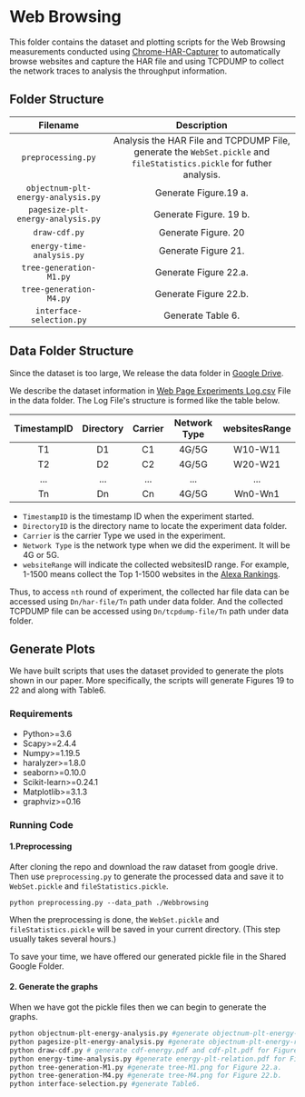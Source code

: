 # Web Browsing 

This folder contains the dataset and plotting scripts for the Web Browsing measurements conducted using [Chrome-HAR-Capturer](https://github.com/cyrus-and/chrome-har-capturer) to automatically browse websites and capture the HAR file and using TCPDUMP to collect the network traces to analysis the throughput information.

## Folder Structure

|              Filename              |                         Description                          |
| :--------------------------------: | :----------------------------------------------------------: |
|         `preprocessing.py`         | Analysis the HAR File and TCPDUMP File, generate the `WebSet.pickle` and `fileStatistics.pickle` for futher analysis. |
| `objectnum-plt-energy-analysis.py` |                    Generate Figure.19 a.                     |
| `pagesize-plt-energy-analysis.py`  |                    Generate Figure. 19 b.                    |
|           `draw-cdf.py`            |                     Generate Figure. 20                      |
|     `energy-time-analysis.py`      |                     Generate Figure 21.                      |
|      `tree-generation-M1.py`       |                    Generate Figure 22.a.                     |
|      `tree-generation-M4.py`       |                    Generate Figure 22.b.                     |
|      `interface-selection.py`      |                      Generate Table 6.                       |



## Data Folder Structure

Since the dataset is too large, We release the data folder in [Google Drive](https://drive.google.com/drive/folders/1ADDPvkAGiRTYAIxJJUzuY_UhMTW9Ifm0?usp=sharing). 

We describe the dataset information in [Web Page Experiments Log.csv](https://drive.google.com/file/d/1ShOFsJ22KvY4ImFQZgnAl3GaHWOwb2Y6/view?usp=sharing) File in the data folder. The Log File's structure is formed like the table below.

| TimestampID | Directory | Carrier | Network Type | websitesRange |
| :---------: | :-------: | :-----: | :----------: | :-----------: |
|     T1      |    D1     |   C1    |    4G/5G     |    W10-W11    |
|     T2      |    D2     |   C2    |    4G/5G     |    W20-W21    |
|     ...     |    ...    |   ...   |     ...      |      ...      |
|     Tn      |    Dn     |   Cn    |    4G/5G     |    Wn0-Wn1    |

* `TimestampID` is the timestamp ID when the experiment started.
* `DirectoryID` is the directory name to locate the experiment data folder.
* `Carrier` is the carrier Type we used in the experiment. 
* `Network Type` is the network type when we did the experiment. It will be 4G or 5G.
* `websiteRange` will indicate the collected websitesID range. For example, 1-1500 means collect the Top 1-1500 websites in the [Alexa Rankings](https://www.alexa.com/topsites).

Thus, to access `nth` round of experiment, the collected har file data can be accessed using `Dn/har-file/Tn` path under data folder. And the collected TCPDUMP file can be accessed using `Dn/tcpdump-file/Tn` path under data folder.



## Generate Plots

We have built scripts that uses the dataset provided to generate the plots shown in our paper. More specifically, the scripts will generate Figures 19 to 22 and along with Table6.

### Requirements

* Python>=3.6
* Scapy>=2.4.4
* Numpy>=1.19.5
* haralyzer>=1.8.0
* seaborn>=0.10.0 
* Scikit-learn>=0.24.1
* Matplotlib>=3.1.3
* graphviz>=0.16



### Running Code

#### 1.Preprocessing

After cloning the repo and download the raw dataset from google drive. Then use `preprocessing.py` to generate the processed data and save it to `WebSet.pickle` and `fileStatistics.pickle`.

```shell
python preprocessing.py --data_path ./Webbrowsing
```

When the preprocessing is done, the  `WebSet.pickle` and `fileStatistics.pickle` will be saved in your current directory. (This step usually takes several hours.)

To save your time, we have offered our generated pickle file in the Shared Google Folder.

#### 2. Generate the graphs

When we have got the pickle files then we can begin to generate the graphs.

```bash
python objectnum-plt-energy-analysis.py #generate objectnum-plt-energy-relation.pdf for Figure 19.a
python pagesize-plt-energy-analysis.py #generate objectnum-plt-energy-relation.pdf for Figure 19.b
python draw-cdf.py # generate cdf-energy.pdf and cdf-plt.pdf for Figure 20
python energy-time-analysis.py #generate energy-plt-relation.pdf for Figure 21
python tree-generation-M1.py #generate tree-M1.png for Figure 22.a.
python tree-generation-M4.py #generate tree-M4.png for Figure 22.b.
python interface-selection.py #generate Table6.
```

